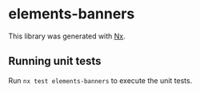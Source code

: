 # elements-banners

This library was generated with [Nx](https://nx.dev).

## Running unit tests

Run `nx test elements-banners` to execute the unit tests.
